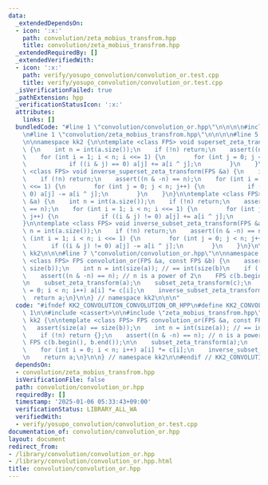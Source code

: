 ```yaml
---
data:
  _extendedDependsOn:
  - icon: ':x:'
    path: convolution/zeta_mobius_transfrom.hpp
    title: convolution/zeta_mobius_transfrom.hpp
  _extendedRequiredBy: []
  _extendedVerifiedWith:
  - icon: ':x:'
    path: verify/yosupo_convolution/convolution_or.test.cpp
    title: verify/yosupo_convolution/convolution_or.test.cpp
  _isVerificationFailed: true
  _pathExtension: hpp
  _verificationStatusIcon: ':x:'
  attributes:
    links: []
  bundledCode: "#line 1 \"convolution/convolution_or.hpp\"\n\n\n\n#include <cassert>\n\
    \n#line 1 \"convolution/zeta_mobius_transfrom.hpp\"\n\n\n\n#line 5 \"convolution/zeta_mobius_transfrom.hpp\"\
    \n\nnamespace kk2 {\n\ntemplate <class FPS> void superset_zeta_transform(FPS &a)\
    \ {\n    int n = int(a.size());\n    if (!n) return;\n    assert((n & -n) == n);\n\
    \    for (int i = 1; i < n; i <<= 1) {\n        for (int j = 0; j < n; j++) {\n\
    \            if ((i & j) == 0) a[j] += a[i ^ j];\n        }\n    }\n}\n\ntemplate\
    \ <class FPS> void inverse_superset_zeta_transform(FPS &a) {\n    int n = int(a.size());\n\
    \    if (!n) return;\n    assert((n & -n) == n);\n    for (int i = 1; i < n; i\
    \ <<= 1) {\n        for (int j = 0; j < n; j++) {\n            if ((i & j) ==\
    \ 0) a[j] -= a[i ^ j];\n        }\n    }\n}\n\ntemplate <class FPS> void subset_zeta_transform(FPS\
    \ &a) {\n    int n = int(a.size());\n    if (!n) return;\n    assert((n & -n)\
    \ == n);\n    for (int i = 1; i < n; i <<= 1) {\n        for (int j = 0; j < n;\
    \ j++) {\n            if ((i & j) != 0) a[j] += a[i ^ j];\n        }\n    }\n\
    }\n\ntemplate <class FPS> void inverse_subset_zeta_transform(FPS &a) {\n    int\
    \ n = int(a.size());\n    if (!n) return;\n    assert((n & -n) == n);\n    for\
    \ (int i = 1; i < n; i <<= 1) {\n        for (int j = 0; j < n; j++) {\n     \
    \       if ((i & j) != 0) a[j] -= a[i ^ j];\n        }\n    }\n}\n\n} // namespace\
    \ kk2\n\n\n#line 7 \"convolution/convolution_or.hpp\"\n\nnamespace kk2 {\n\ntemplate\
    \ <class FPS> FPS convolution_or(FPS &a, const FPS &b) {\n    assert(size(a) ==\
    \ size(b));\n    int n = int(size(a)); // == int(size(b)\n    if (!n) return {};\n\
    \    assert((n & -n) == n); // n is a power of 2\n    FPS c(b.begin(), b.end());\n\
    \n    subset_zeta_transform(a);\n    subset_zeta_transform(c);\n    for (int i\
    \ = 0; i < n; i++) a[i] *= c[i];\n    inverse_subset_zeta_transform(a);\n\n  \
    \  return a;\n}\n\n} // namespace kk2\n\n\n"
  code: "#ifndef KK2_CONVOLUTION_CONVOLUTION_OR_HPP\n#define KK2_CONVOLUTION_CONVOLUTION_OR_HPP\
    \ 1\n\n#include <cassert>\n\n#include \"zeta_mobius_transfrom.hpp\"\n\nnamespace\
    \ kk2 {\n\ntemplate <class FPS> FPS convolution_or(FPS &a, const FPS &b) {\n \
    \   assert(size(a) == size(b));\n    int n = int(size(a)); // == int(size(b)\n\
    \    if (!n) return {};\n    assert((n & -n) == n); // n is a power of 2\n   \
    \ FPS c(b.begin(), b.end());\n\n    subset_zeta_transform(a);\n    subset_zeta_transform(c);\n\
    \    for (int i = 0; i < n; i++) a[i] *= c[i];\n    inverse_subset_zeta_transform(a);\n\
    \n    return a;\n}\n\n} // namespace kk2\n\n#endif // KK2_CONVOLUTION_CONVOLUTION_OR_HPP\n"
  dependsOn:
  - convolution/zeta_mobius_transfrom.hpp
  isVerificationFile: false
  path: convolution/convolution_or.hpp
  requiredBy: []
  timestamp: '2025-01-06 05:33:43+09:00'
  verificationStatus: LIBRARY_ALL_WA
  verifiedWith:
  - verify/yosupo_convolution/convolution_or.test.cpp
documentation_of: convolution/convolution_or.hpp
layout: document
redirect_from:
- /library/convolution/convolution_or.hpp
- /library/convolution/convolution_or.hpp.html
title: convolution/convolution_or.hpp
---
```

